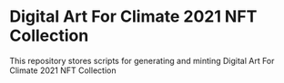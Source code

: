 # Digital Art For Climate 2021 NFT Collection

This repository stores scripts for generating and minting Digital Art For Climate 2021 NFT Collection